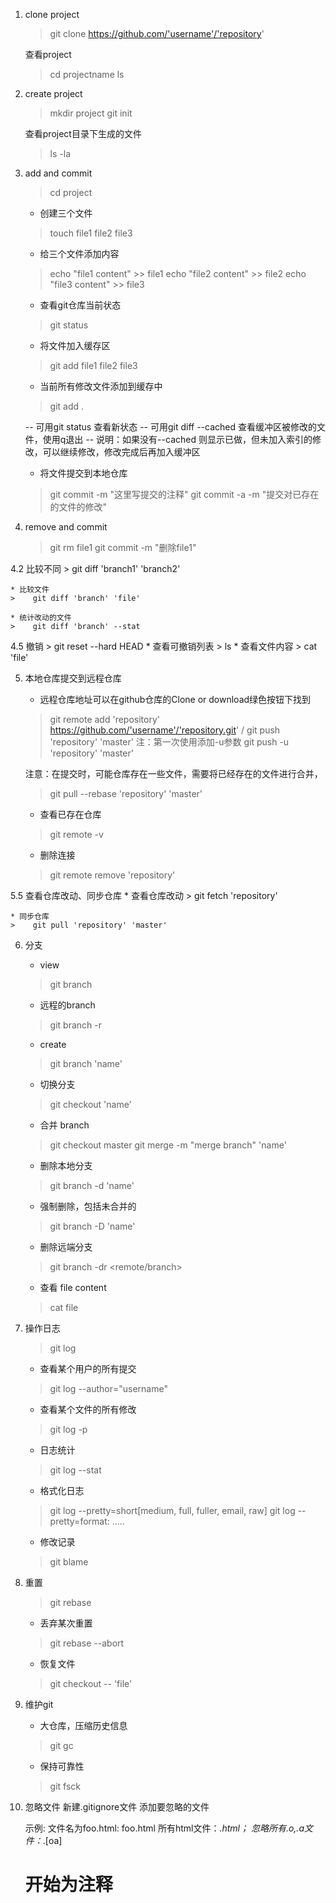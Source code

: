 ﻿1. clone project
    >    git clone https://github.com/'username'/'repository'

    查看project
    >    cd projectname
    >    ls

2. create project
    >    mkdir project
    >    git init

    查看project目录下生成的文件
    >    ls -la

3. add and commit
    >    cd project

    * 创建三个文件
    >    touch file1 file2 file3
    * 给三个文件添加内容
    >    echo "file1 content" >> file1
    >    echo "file2 content" >> file2
    >    echo "file3 content" >> file3

    * 查看git仓库当前状态
    >    git status

    * 将文件加入缓存区
    >    git add file1 file2 file3
    * 当前所有修改文件添加到缓存中
    >    git add .
    
    --  可用git status 查看新状态
    --  可用git diff --cached 查看缓冲区被修改的文件，使用q退出
    --  说明：如果没有--cached 则显示已做，但未加入索引的修改，可以继续修改，修改完成后再加入缓冲区

    * 将文件提交到本地仓库
    >    git commit -m "这里写提交的注释"
    >    git commit -a -m "提交对已存在的文件的修改"

4. remove and commit
    >    git rm file1
    >    git commit -m "删除file1"

4.2 比较不同
    >    git diff 'branch1' 'branch2'
    
    * 比较文件
    >    git diff 'branch' 'file'

    * 统计改动的文件
    >    git diff 'branch' --stat


4.5 撤销
    >    git reset --hard HEAD
    * 查看可撤销列表
    >    ls
    * 查看文件内容
    >  cat 'file'

5. 本地仓库提交到远程仓库

    * 远程仓库地址可以在github仓库的Clone or download绿色按钮下找到
    >    git remote add 'repository' https://github.com/'username'/'repository.git'
/
    >   git push 'repository' 'master'
    注：第一次使用添加-u参数
    >    git push -u 'repository' 'master'

    注意：在提交时，可能仓库存在一些文件，需要将已经存在的文件进行合并，
    >    git pull --rebase 'repository' 'master'


    * 查看已存在仓库
    >    git remote -v

    * 删除连接
    >    git remote remove 'repository'

5.5 查看仓库改动、同步仓库
    * 查看仓库改动
    >    git fetch 'repository'

    * 同步仓库
    >    git pull 'repository' 'master'

6. 分支

    * view 
    >    git branch
    * 远程的branch
    >    git branch -r

    * create
    >    git branch 'name'

    * 切换分支
    >    git checkout 'name'

    * 合并 branch
    >    git checkout master
    >    git merge -m "merge branch" 'name'

    * 删除本地分支
    >    git branch -d 'name'
    * 强制删除，包括未合并的
    >    git branch -D 'name'

    * 删除远端分支
    >    git branch -dr <remote/branch>

    * 查看 file content
    >    cat file 

7. 操作日志
    >    git log

    * 查看某个用户的所有提交
    >    git log --author="username"

    * 查看某个文件的所有修改
    >    git log -p <file>

    * 日志统计
    >    git log --stat

    * 格式化日志
    >    git log --pretty=short[medium, full, fuller, email, raw]
    >    git log --pretty=format: .....

    * 修改记录
    >    git blame <file>

8. 重置
    >    git rebase <branch>

    * 丢弃某次重置
    >    git rebase --abort

    * 恢复文件
    >    git checkout -- 'file'

9. 维护git
    * 大仓库，压缩历史信息
    >    git gc

    * 保持可靠性
    >    git fsck

10. 忽略文件
    新建.gitignore文件
    添加要忽略的文件

    示例:
    文件名为foo.html: foo.html
    所有html文件：*.html；
    忽略所有.o,.a文件：*.[oa]
    # 开始为注释